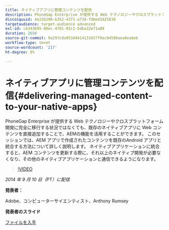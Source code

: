 ```yaml
---
title: ネイティブアプリに管理コンテンツを配信
description: PhoneGap Enterprise が提供する Web テクノロジーやクロスプラットフォーム開発に完全に移行する状況ではなくても、既存のネイティブアプリに Web コンテンツを直接追加することで、AEMの機能を活用することができます。 このセッションでは、AEM アプリで作成されたコンテンツを既存のAndroid アプリと統合する方法について詳しく説明します。 ネイティブアプリケーションに統合すると、AEM コンテンツを更新する際に、それ以上のネイティブ開発が必要なくなり、その他のネイティブアプリケーションと通信できるようになります。
discoiquuid: 4e22b290-b352-4371-a734-fdbed3d25838
targetaudience: target-audience advanced
exl-id: cb343695-80ec-4781-92c2-5dba32e71a09
duration: 2658
source-git-commit: 9a297cda953d4414131657f9ac84580aea0eabeb
workflow-type: tm+mt
source-wordcount: '217'
ht-degree: 0%

---
```


# ネイティブアプリに管理コンテンツを配信{#delivering-managed-content-to-your-native-apps}

PhoneGap Enterprise が提供する Web テクノロジーやクロスプラットフォーム開発に完全に移行する状況ではなくても、既存のネイティブアプリに Web コンテンツを直接追加することで、AEMの機能を活用することができます。 このセッションでは、AEM アプリで作成されたコンテンツを既存のAndroid アプリと統合する方法について詳しく説明します。 ネイティブアプリケーションに統合すると、AEM コンテンツを更新する際に、それ以上のネイティブ開発が必要なくなり、その他のネイティブアプリケーションと通信できるようになります。

>[!VIDEO](https://video.tv.adobe.com/v/19467/?quality=9)

*2014 年 9 月 10 日（PT）に配信*

**発表者：**

Adobe、コンピューターサイエンティスト、Anthony Rumsey

**発表者のスライド**

[ファイルを入手](assets/9-10-2014-delivering-managed-content-to-your-native-apps.pdf)
<!--
[Get back to the Overview](https://helpx.adobe.com/jp/experience-manager/kt/eseminars/gems/aem-index.html)
-->
